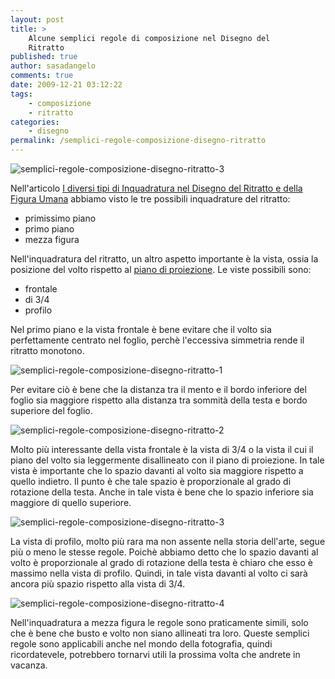 ```yaml
---
layout: post
title: >
    Alcune semplici regole di composizione nel Disegno del
    Ritratto
published: true
author: sasadangelo
comments: true
date: 2009-12-21 03:12:22
tags:
    - composizione
    - ritratto
categories:
    - disegno
permalink: /semplici-regole-composizione-disegno-ritratto
---
```


![semplici-regole-composizione-disegno-ritratto-3](https://www.disegnoepittura.it/wp-content/uploads/semplici-regole-composizione-disegno-ritratto-3.jpg "semplici-regole-composizione-disegno-ritratto-3")

Nell'articolo [I diversi tipi di Inquadratura nel Disegno del Ritratto e della Figura Umana](https://www.disegnoepittura.it/inquadratura-disegno-ritratto-figura-umana/) abbiamo visto le tre possibili inquadrature del ritratto:

- primissimo piano
- primo piano
- mezza figura

Nell'inquadratura del ritratto, un altro aspetto importante è la vista, ossia la posizione del volto rispetto al [piano di proiezione](https://www.disegnoepittura.it/prospettiva-terminologia-sapere/). Le viste possibili sono:

- frontale
- di 3/4
- profilo

Nel primo piano e la vista frontale è bene evitare che il volto sia perfettamente centrato nel foglio, perchè l'eccessiva simmetria rende il ritratto monotono.

![semplici-regole-composizione-disegno-ritratto-1](https://www.disegnoepittura.it/wp-content/uploads/semplici-regole-composizione-disegno-ritratto-1.jpg "semplici-regole-composizione-disegno-ritratto-1")

Per evitare ciò è bene che la distanza tra il mento e il bordo inferiore del foglio sia maggiore rispetto alla distanza tra sommità della testa e bordo superiore del foglio.

![semplici-regole-composizione-disegno-ritratto-2](https://www.disegnoepittura.it/wp-content/uploads/semplici-regole-composizione-disegno-ritratto-2.jpg "semplici-regole-composizione-disegno-ritratto-2")

Molto più interessante della vista frontale è la vista di 3/4 o la vista il cui il piano del volto sia leggermente disallineato con il piano di proiezione. In tale vista è importante che lo spazio davanti al volto sia maggiore rispetto a quello indietro. Il punto è che tale spazio è proporzionale al grado di rotazione della testa. Anche in tale vista è bene che lo spazio inferiore sia maggiore di quello superiore.

![semplici-regole-composizione-disegno-ritratto-3](https://www.disegnoepittura.it/wp-content/uploads/semplici-regole-composizione-disegno-ritratto-3.jpg "semplici-regole-composizione-disegno-ritratto-3")

La vista di profilo, molto più rara ma non assente nella storia dell'arte, segue più o meno le stesse regole. Poichè abbiamo detto che lo spazio davanti al volto è proporzionale al grado di rotazione della testa è chiaro che esso è massimo nella vista di profilo. Quindi, in tale vista davanti al volto ci sarà ancora più spazio rispetto alla vista di 3/4.

![semplici-regole-composizione-disegno-ritratto-4](https://www.disegnoepittura.it/wp-content/uploads/semplici-regole-composizione-disegno-ritratto-4.jpg "semplici-regole-composizione-disegno-ritratto-4")

Nell'inquadratura a mezza figura le regole sono praticamente simili, solo che è bene che busto e volto non siano allineati tra loro. Queste semplici regole sono applicabili anche nel mondo della fotografia, quindi ricordatevele, potrebbero tornarvi utili la prossima volta che andrete in vacanza.
